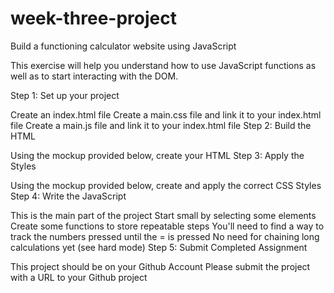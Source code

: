 # week-three-project
Build a functioning calculator website using JavaScript

This exercise will help you understand how to use JavaScript functions as well as to start interacting with the DOM.

Step 1: Set up your project

Create an index.html file
Create a main.css file and link it to your index.html file
Create a main.js file and link it to your index.html file
Step 2: Build the HTML

Using the mockup provided below, create your HTML
Step 3: Apply the Styles

Using the mockup provided below, create and apply the correct CSS Styles
Step 4: Write the JavaScript

This is the main part of the project
Start small by selecting some elements
Create some functions to store repeatable steps
You'll need to find a way to track the numbers pressed until the = is pressed
No need for chaining long calculations yet (see hard mode)
Step 5: Submit Completed Assignment

This project should be on your Github Account
Please submit the project with a URL to your Github project
